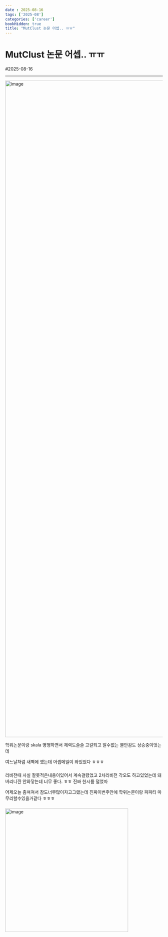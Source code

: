 ```yaml
---
date : 2025-08-16
tags: ['2025-08']
categories: ['career']
bookHidden: true
title: "MutClust 논문 어셉.. ㅠㅠ"
---
```


# MutClust 논문 어셉.. ㅠㅠ

#2025-08-16

---


<img width="3360" height="2100" alt="image" src="https://github.com/user-attachments/assets/e6271f2a-1ea2-4fee-ab16-67ebedeaf4a6" />

학위논문이랑 skala 병행하면서 체력도슬슬 고갈되고 알수없는 불안감도 상승중이엇는데

여느날처럼 새벽에 깼는데 어셉메일이 와있었다 ㅎㅎㅎ

###

리비전때 사실 잘못적은내용이있어서 계속걸렸었고 2차리비전 각오도 하고있었는데 돼버리니깐 안와닿는데 너무 좋다. ㅎㅎ 진짜 한시름 덜었따

어제오늘 좀쳐져서 잠도너무많이자고그랬는데 진짜이번주안에 학위논문이랑 피피티 마무리할수있을거같다 ㅎㅎㅎ

###

<img width="393" height="395" alt="image" src="https://github.com/user-attachments/assets/357c0386-5d1d-4e79-94c8-8cbe97d571fc" />

#
